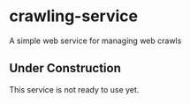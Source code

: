 # crawling-service
A simple web service for managing web crawls

## Under Construction
This service is not ready to use yet.
